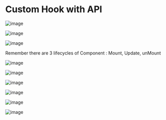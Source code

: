 <h1> Custom Hook with API </h1>

![image](https://user-images.githubusercontent.com/101875083/173254494-9f33bd4d-5272-4067-a3d2-9928eeaf29b9.png)


![image](https://user-images.githubusercontent.com/101875083/173254508-e8570f62-097e-447d-a27a-047a4105971a.png)


![image](https://user-images.githubusercontent.com/101875083/173254517-29e57abf-5ec1-4799-816e-a4e74014b4fb.png)



Remember there are 3 lifecycles of Component : Mount, Update, unMount





![image](https://user-images.githubusercontent.com/101875083/173308571-6b6dbd06-d545-41d6-990f-550b54e04ff8.png)


![image](https://user-images.githubusercontent.com/101875083/173308664-50d9f192-50e3-490b-a980-cdee66c98b3f.png)


![image](https://user-images.githubusercontent.com/101875083/173308800-0f281e95-54f5-4d34-8b06-096188d92710.png)


![image](https://user-images.githubusercontent.com/101875083/173308904-fcf57f99-4bac-4dc0-bc2c-5ae3122e7946.png)




![image](https://user-images.githubusercontent.com/101875083/173312401-7aad68d8-7099-447c-8c05-03807a8d3408.png)



![image](https://user-images.githubusercontent.com/101875083/173312521-b829add1-e8ed-4fff-9229-b2b67f71bcce.png)
